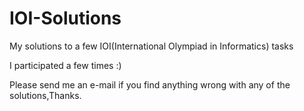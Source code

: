 # IOI-Solutions
My solutions to a few IOI(International Olympiad in Informatics) tasks

I participated a few times :)

Please send me an e-mail if you find anything wrong with any of the solutions,Thanks.
